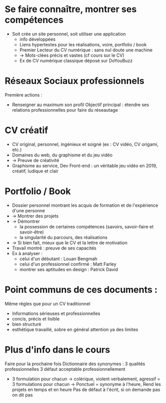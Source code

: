 # Se faire connaître, montrer ses compétences 

- Soit crée un site personnel, soit utiliser une application
	- info développées
	- Liens hypertextes pour les réalisations, voire, portfolio / book
	- Premier Lecteur du CV numérique : sans nul doute une machine
	- -> Mots-clées précis et vastes (cf cours sur le CV)
	- Ex de CV numérique classique déposé sur DoYouBuzz


# Réseaux Sociaux professionnels

Première actions :
- Renseigner au maximum son profil
Objectif principal : 
étendre ses relations professionnelles pour faire du réseautage

# CV créatif

- CV original, personnel, ingénieux et soigné (ex : CV vidéo, CV origami, etc.)
- Domaines du web, du graphisme et du jeu vidéo
- -> Preuve de créativité
- Graphisme au service, 
Dev Front-end : un véritable jeu vidéo en 2019, créatif, ludique et clair


# Portfolio / Book

- Dossier personnel montrant les acquis de formation et de l'expérience d'une personne
- -> Montrer des projets
- -> Démontrer
	- la possession de certaines compétences (savoirs, savoir-faire et savoir-être)
	- la singularité du parcours, des réalisations
- -> Si bien fait, mieux que le CV et la lettre de motivation
- Travail montré : preuve de ses capacités
- Ex à analyser : 
	- celui d'un débutant : Louan Bengmah
	- celui d'un professionnel confirmé : Matt Farley
	- montrer ses aptitudes en design : Patrick David

# Point communs de ces documents : 

Même règles que pour un CV traditionnel
- Informations sérieuses et professionnelles
- concis, précis et lisible
- bien structuré
- esthétique travaillé, sobre en général attention ya des limites

# Plus d'info dans le cours
Faire pour la prochaine fois 
Dictionnaire des synonymes : 
3 qualités professionnelles
3 défaut acceptable professionnellement
+ 3 formulation pour chacun
-> colérique, violent verbalement, agressif = 3 formulations pour chacun
-> Ponctuel = synonyme à l'heure, Rend les projets en temps et en heure
Pas de défaut à l'écrit, si on demande pas on dit pas 